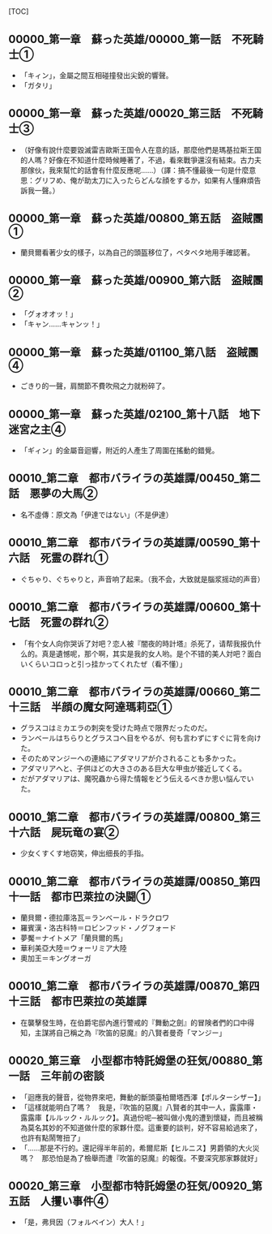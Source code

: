 # 

[TOC]

## 00000_第一章　蘇った英雄/00000_第一話　不死騎士①

- 「キィン」，金屬之間互相碰撞發出尖銳的響聲。
- 「ガタリ」


## 00000_第一章　蘇った英雄/00020_第三話　不死騎士③

- （好像有說什麼要毀滅雷吉歐斯王国令人在意的話，那麼他們是瑪基拉斯王国的人嗎？好像在不知道什麼時候睡著了，不過，看來戰爭還沒有結束。古力夫那傢伙，我來幫忙的話會有什麼反應呢……）（譯：搞不懂最後一句是什麼意思：グリフめ、俺が助太刀に入ったらどんな顔をするか，如果有人懂麻煩告訴我一聲。）


## 00000_第一章　蘇った英雄/00800_第五話　盗賊團①

- 蘭貝爾看著少女的樣子，以為自己的頭盔移位了，ペタペタ地用手確認著。


## 00000_第一章　蘇った英雄/00900_第六話　盗賊團②

- 「グォオオッ！」
- 「キャン……キャンッ！」


## 00000_第一章　蘇った英雄/01100_第八話　盗賊團④

- ごきり的一聲，肩關節不費吹飛之力就粉碎了。


## 00000_第一章　蘇った英雄/02100_第十八話　地下迷宮之主④

- 「ギィン」的金屬音迴響，附近的人產生了周圍在搖動的錯覺。


## 00010_第二章　都市バライラの英雄譚/00450_第二話　悪夢の大馬②

- 名不虛傳：原文為「伊達ではない」（不是伊達）


## 00010_第二章　都市バライラの英雄譚/00590_第十六話　死霊の群れ①

- ぐちゃり、ぐちゃりと，声音响了起来。（我不会，大致就是腦浆摇动的声音）


## 00010_第二章　都市バライラの英雄譚/00600_第十七話　死霊の群れ②

- 「有个女人向你哭诉了対吧？恋人被『闇夜的時計塔』杀死了，请帮我报仇什么的。真是遺憾呢，那个啊，其实是我的女人哟。是个不错的美人対吧？面白いくらいコロっと引っ挂かってくれたぜ（看不懂）」


## 00010_第二章　都市バライラの英雄譚/00660_第二十三話　半顔の魔女阿達瑪莉亞①

- グラスコはミカエラの刺突を受けた時点で限界だったのだ。
- ランベールはちらりとグラスコへ目をやるが、何も言わずにすぐに背を向けた。
- そのためマンジーへの連絡にアダマリアが介されることも多かった。
- アダマリアへと、子供ほどの大きさのある巨大な甲虫が接近してくる。
- だがアダマリアは、魔呪蟲から得た情報をどう伝えるべきか思い悩んでいた。


## 00010_第二章　都市バライラの英雄譚/00800_第三十六話　屍玩竜の宴②

- 少女くすくす地窃笑，伸出细長的手指。


## 00010_第二章　都市バライラの英雄譚/00850_第四十一話　都市巴萊拉の決闘①

- 蘭貝爾・德拉庫洛瓦＝ランベール・ドラクロワ
- 羅賓漢・洛古科特＝ロビンフッド・ノグフォード
- 夢魘＝ナイトメア「蘭貝爾的馬」
- 華利美亞大陸＝ウォーリミア大陸
- 奧加王＝キングオーガ


## 00010_第二章　都市バライラの英雄譚/00870_第四十三話　都市巴萊拉の英雄譚

- 在襲擊發生時，在伯爵宅邸內進行警戒的『舞動之劍』的冒険者們的口中得知，主謀將自己稱之為『吹笛的惡魔』的八賢者曼奇「マンジー」


## 00020_第三章　小型都市特託姆堡の狂気/00880_第一話　三年前の密談

- 「迴應我的聲音，從物界來吧，舞動的斷頭臺柏爾塔西澤【ポルターシザー】」
- 「這樣就能明白了嗎？　我是，『吹笛的惡魔』八賢者的其中一人，露露庫・露露庫【ルルック・ルルック】。真過份呢─被叫做小鬼的遭到懷疑，而且被稱為莫名其妙的不知道做什麼的家夥什麼。這重要的談判，好不容易給過來了，也許有點鬧彆扭了」
- 「……那是不行的。還記得半年前的，希爾尼斯【ヒルニス】男爵領的大火災嗎？　那恐怕是為了檢舉而遭『吹笛的惡魔』的報復。不要深究那家夥就好」


## 00020_第三章　小型都市特託姆堡の狂気/00920_第五話　人攫い事件④

- 「是，弗貝因（フォルベイン）大人！」
